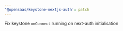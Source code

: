 ```yaml
---
'@opensaas/keystone-nextjs-auth': patch
---
```


Fix keystone `onConnect` running on next-auth initialisation
